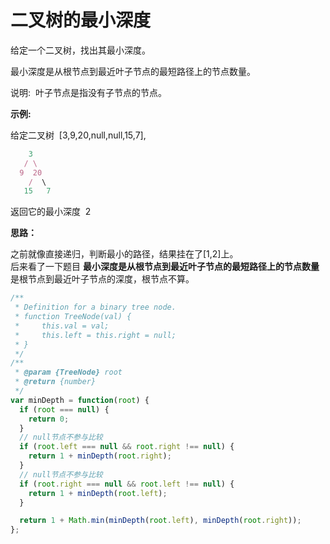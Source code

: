 # 二叉树的最小深度

给定一个二叉树，找出其最小深度。

最小深度是从根节点到最近叶子节点的最短路径上的节点数量。

说明:  叶子节点是指没有子节点的节点。

**示例:**

给定二叉树  [3,9,20,null,null,15,7],

```js
    3
   / \
  9  20
    /  \
   15   7
```

返回它的最小深度  2

**思路：**

之前就像直接递归，判断最小的路径，结果挂在了[1,2]上。  
后来看了一下题目 **最小深度是从根节点到最近叶子节点的最短路径上的节点数量**  
是根节点到最近叶子节点的深度，根节点不算。

```js
/**
 * Definition for a binary tree node.
 * function TreeNode(val) {
 *     this.val = val;
 *     this.left = this.right = null;
 * }
 */
/**
 * @param {TreeNode} root
 * @return {number}
 */
var minDepth = function(root) {
  if (root === null) {
    return 0;
  }
  // null节点不参与比较
  if (root.left === null && root.right !== null) {
    return 1 + minDepth(root.right);
  }
  // null节点不参与比较
  if (root.right === null && root.left !== null) {
    return 1 + minDepth(root.left);
  }

  return 1 + Math.min(minDepth(root.left), minDepth(root.right));
};
```
